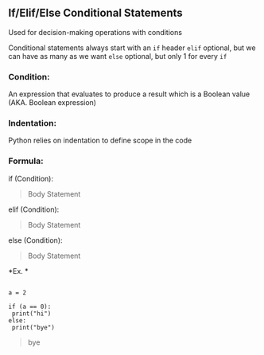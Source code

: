 ## If/Elif/Else Conditional Statements
Used for decision-making operations with conditions

Conditional statements always start with an
`if` header
`elif` optional, but we can have as many as we want
`else` optional, but only 1 for every `if`

### Condition:
An expression that evaluates to produce a result which is a Boolean value (AKA. Boolean expression) 

### Indentation:
Python relies on indentation to define scope in the code

### Formula:
if (Condition):
> Body Statement

elif (Condition):
> Body Statement

else (Condition):
> Body Statement

*Ex. *
```

a = 2

if (a == 0):
 print("hi")
else:
 print("bye")
```

> bye